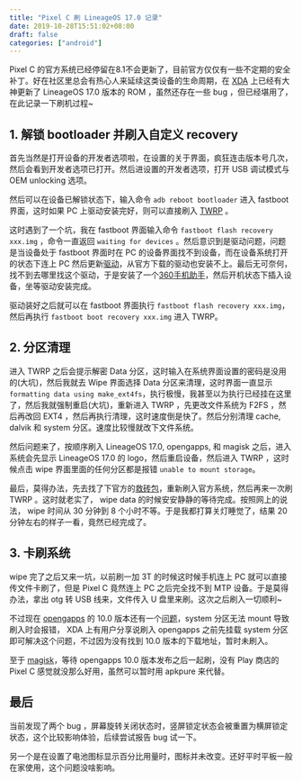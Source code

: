 ```yaml
---
title: "Pixel C 刷 LineageOS 17.0 记录"
date: 2019-10-28T15:51:02+08:00
draft: false
categories: ["android"]
---
```


Pixel C 的官方系统已经停留在8.1不会更新了，目前官方仅仅有一些不定期的安全补丁。好在社区里总会有热心人来延续这类设备的生命周期，在 [XDA][XDA] 上已经有大神更新了 LineageOS 17.0 版本的 ROM ，虽然还存在一些 bug ，但已经堪用了，在此记录一下刷机过程~

## 1. 解锁 bootloader 并刷入自定义 recovery
首先当然是打开设备的开发者选项啦，在设置的关于界面，疯狂连击版本号几次，然后会看到开发者选项已打开。然后进设置的开发者选项，打开 USB 调试模式与 OEM unlocking 选项。

然后可以在设备已解锁状态下，输入命令 `adb reboot bootloader` 进入 fastboot 界面，这时如果 PC 上驱动安装完好，则可以直接刷入 [TWRP][TWRP] 。

这时遇到了一个坑，我在 fastboot 界面输入命令 `fastboot flash recovery xxx.img` ，命令一直返回 `waiting for devices` 。然后意识到是驱动问题，问题是当设备处于 fastboot 界面时在 PC 的设备界面找不到设备，而在设备系统打开的状态下连上 PC 然后更新[驱动][google driver]，从官方下载的驱动也安装不上。最后无可奈何，找不到去哪里找这个驱动，于是安装了一个[360手机助手][360]，然后开机状态下插入设备，坐等驱动安装完成。

驱动装好之后就可以在 fastboot 界面执行 `fastboot flash recovery xxx.img`，然后再执行 `fastboot boot recovery xxx.img` 进入 TWRP。

## 2. 分区清理
进入 TWRP 之后会提示解密 Data 分区，这时输入在系统界面设置的密码是没用的(大坑)，然后我就去 Wipe 界面选择 Data 分区来清理，这时界面一直显示 `formatting data using make_ext4fs`，执行极慢，我甚至以为执行已经挂在这里了，然后我就强制重启(大坑)，重新进入 TWRP ，先更改文件系统为 F2FS ，然后再改回 EXT4 ，然后再执行清理，这时速度倒是快了。然后分别清理 cache, dalvik 和 system 分区。速度比较慢就改下文件系统。

然后问题来了，按顺序刷入 LineageOS 17.0, opengapps, 和 magisk 之后，进入系统会先显示 LineageOS 17.0 的 logo，然后重启设备，然后进入 TWRP ，这时候点击 wipe 界面里面的任何分区都是报错 `unable to mount storage`。

最后，莫得办法，先去找了下官方的[救砖包][factory image]，重新刷入官方系统，然后再来一次刷 TWRP 。这时就老实了， wipe data 的时候安安静静的等待完成。按照网上的说法， wipe 时间从 30 分钟到 8 个小时不等。于是我都打算关灯睡觉了，结果 20 分钟左右的样子一看，竟然已经完成了。

## 3. 卡刷系统
wipe 完了之后又来一坑，以前刷一加 3T 的时候这时候手机连上 PC 就可以直接传文件卡刷了，但是 Pixel C 竟然连上 PC 之后完全找不到 MTP 设备。于是莫得办法，拿出 otg 转 USB 线来，文件传入 U 盘里来刷。这次之后刷入一切顺利~

不过现在 [opengapps][opengapps] 的 10.0 版本还有一个[问题][issue]，system 分区无法 mount 导致刷入时会报错， XDA 上有用户分享说刷入 opengapps 之前先挂载 system 分区即可解决这个问题，不过因为没有找到 10.0 版本的下载地址，暂时未刷入。

至于 [magisk][magisk]，等待 opengapps 10.0 版本发布之后一起刷，没有 Play 商店的 Pixel C 感觉就没那么好用，虽然可以暂时用 apkpure 来代替。

## 最后
当前发现了两个 bug ，屏幕旋转关闭状态时，竖屏锁定状态会被重置为横屏锁定状态，这个比较影响体验，后续尝试报告 bug 试一下。

另一个是在设置了电池图标显示百分比用量时，图标并未改变。还好平时平板一般在家使用，这个问题没啥影响。

[XDA]:https://forum.xda-developers.com/pixel-c/development/rom-t3591152
[TWRP]:https://twrp.me/google/googlepixelc.html
[google driver]:https://developer.android.com/studio/run/win-usb
[360]:https://sj.360.cn/index.html
[factory image]:https://developers.google.com/android/images
[opengapps]:https://opengapps.org/
[issue]:https://github.com/opengapps/opengapps/pull/773
[magisk]:https://forum.xda-developers.com/apps/magisk/official-magisk-v7-universal-systemless-t3473445
